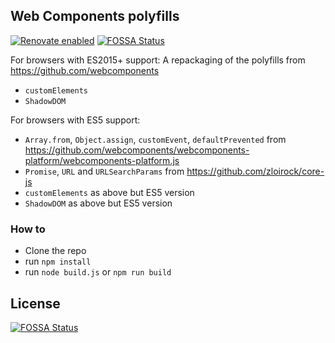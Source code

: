 ## Web Components polyfills

[![Renovate enabled](https://img.shields.io/badge/renovate-enabled-brightgreen.svg)](https://renovatebot.com/)
[![FOSSA Status](https://app.fossa.io/api/projects/git%2Bgithub.com%2Fdgrammatiko%2Fwc-polyfills.svg?type=shield)](https://app.fossa.io/projects/git%2Bgithub.com%2Fdgrammatiko%2Fwc-polyfills?ref=badge_shield)

For browsers with ES2015+ support:
A repackaging of the polyfills from https://github.com/webcomponents
- `customElements`
- `ShadowDOM`

For browsers with ES5 support:
- `Array.from`, `Object.assign`, `customEvent`, `defaultPrevented` from https://github.com/webcomponents/webcomponents-platform/webcomponents-platform.js
- `Promise`, `URL` and `URLSearchParams` from https://github.com/zloirock/core-js
- `customElements` as above but ES5 version
- `ShadowDOM` as above but ES5 version

### How to
- Clone the repo
- run `npm install`
- run `node build.js` or `npm run build`


## License
[![FOSSA Status](https://app.fossa.io/api/projects/git%2Bgithub.com%2Fdgrammatiko%2Fwc-polyfills.svg?type=large)](https://app.fossa.io/projects/git%2Bgithub.com%2Fdgrammatiko%2Fwc-polyfills?ref=badge_large)